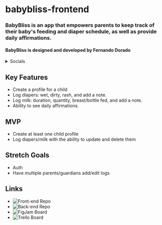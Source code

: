 # babybliss-frontend

### BabyBliss is an app that empowers parents to keep track of their baby's feeding and diaper schedule, as well as provide daily affirmations.

#### BabyBliss is designed and developed by Fernando Dorado

<details>
    <summary>Socials</summary>

- [GitHub](https://github.com/lastnameisgold)
- [LinkedIn](https://www.linkedin.com/in/fdorado/)

</details>

## Key Features

- Create a profile for a child
- Log diapers: wet, dirty, rash, and add a note.
- Log milk: duration, quantity, breast/bottle fed, and add a note.
- Ability to see daily affirmations.

## MVP

- Create at least one child profile
- Log diapers/milk with the ability to update and delete them

## Stretch Goals

- Auth
- Have multiple parents/guardians add/edit logs

## Links

- ![Front-end Repo](https://github.com/lastnameisgold/babybliss-frontend)
- ![Back-end Repo](https://github.com/lastnameisgold/babybliss-backend)
- ![FigJam Board](https://www.figma.com/file/MvFS6tODbEKkUuj9GF9Y6O/Untitled?node-id=0%3A1&t=O1bBWxOgJ9CCWcP5-1)
- ![Trello Board](https://trello.com/invite/b/eQAmBhjW/ATTIbce1cfe8a4c5ee7def1f5f5010b4fc4542865C5B/babybliss)
